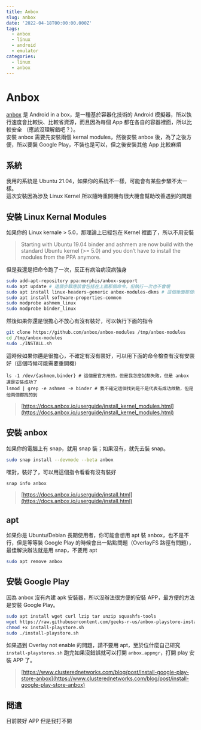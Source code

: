 ```yaml
---
title: Anbox
slug: anbox
date: '2022-04-18T00:00:00.000Z'
tags:
  - anbox
  - linux
  - android
  - emulator
categories:
  - linux
  - anbox
---
```


# Anbox

[anbox](https://anbox.io/) 是 Android in a box，是一種基於容器化技術的 Android 模擬器，所以執行速度會比較快、比較省資源，而且因為每個 App 都在各自的容器裡面，所以比較安全
（應該沒理解錯吧？）。  
安裝 anbox 需要先安裝兩個 kernal modules，然後安裝 anbox 後，為了之後方便，所以要裝 Google Play，不裝也是可以，但之後安裝其他 App 比較麻煩

## 系統

我用的系統是 Ubuntu 21.04，如果你的系統不一樣，可能會有某些步驟不太一樣。  
這次安裝因為涉及 Linux Kernel 所以隨時重開機有很大機會幫助改善遇到的問題

## 安裝 Linux Kernal Modules

如果你的 Linux kernale > 5.0，那理論上已經包在 Kernel 裡面了，所以不用安裝

> Starting with Ubuntu 19.04 binder and ashmem are now build with the standard Ubuntu kernel (>= 5.0) and you don’t have to install the modules from the PPA anymore.

但是我還是把命令跑了一次，反正有病治病沒病強身

```bash
sudo add-apt-repository ppa:morphis/anbox-support
sudo apt update # 這個步驟應該會包括在上面那個命令，但執行一次也不會壞
sudo apt install linux-headers-generic anbox-modules-dkms # 這個後面那個套件應該會找不到，跳過他
sudo apt install software-properties-common
sudo modprobe ashmem_linux
sudo modprobe binder_linux
```

然後如果你還是很擔心不放心有沒有裝好，可以執行下面的指令

```bash
git clone https://github.com/anbox/anbox-modules /tmp/anbox-modules
cd /tmp/anbox-modules
sudo ./INSTALL.sh
```

這時候如果你~~還是~~很擔心，不確定有沒有裝好，可以用下面的命令檢查有沒有安裝好（這個時候可能需要重開機）

```
ls -1 /dev/{ashmem,binder} # 這個是官方用的，但是我怎麼試都失敗，但是 anbox 還是安裝成功了
lsmod | grep -e ashmem -e binder # 我不確定這個找到是不是代表有成功啟動，但是他兩個都找的到
```

> [https://docs.anbox.io/userguide/install_kernel_modules.html](https://docs.anbox.io/userguide/install_kernel_modules.html)

## 安裝 anbox

如果你的電腦上有 snap，就用 snap 裝；如果沒有，就先去裝 snap。

```bash
sudo snap install --devmode --beta anbox
```

嘿對，裝好了，可以用這個指令看看有沒有裝好

```bash
snap info anbox
```

> [https://docs.anbox.io/userguide/install.html](https://docs.anbox.io/userguide/install.html)

## apt

如果你是 Ubuntu/Debian 長期使用者，你可能會想用 apt 裝 anbox，也不是不行，但是等等裝 Google Play 的時候會出一點點問題（OverlayFS 路徑有問題），最佳解決辦法就是用 snap，不要用 apt

```bash
sudo apt remove anbox
```

## 安裝 Google Play

因為 anbox 沒有內建 apk 安裝器，所以沒辦法很方便的安裝 APP，最方便的方法是安裝 Google Play。

```bash
sudo apt install wget curl lzip tar unzip squashfs-tools
wget https://raw.githubusercontent.com/geeks-r-us/anbox-playstore-installer/master/install-playstore.sh
chmod +x install-playstore.sh
sudo ./install-playstore.sh
```

如果遇到 Overlay not enable 的問題，請不要用 apt，至於位什麼自己研究 `install-playstores.sh`
跑完如果沒錯誤就可以打開 `anbox.appmgr`，打開 play 安裝 APP 了。

> [https://www.clusterednetworks.com/blog/post/install-google-play-store-anbox](https://www.clusterednetworks.com/blog/post/install-google-play-store-anbox)

## 問遺

目前裝好 APP 但是我打不開
